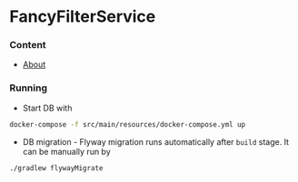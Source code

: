 # FancyFilterService

### Content
* [About](docs/about.md)


### Running
* Start DB with 
```bash
docker-compose -f src/main/resources/docker-compose.yml up
```

* DB migration - Flyway migration runs automatically after `build` stage. It can be manually run by
```bash
./gradlew flywayMigrate
```   
